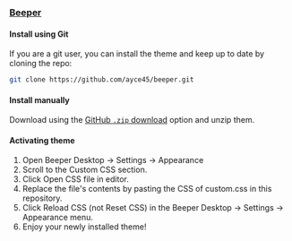 ### [Beeper](https://beeper.com)

#### Install using Git

If you are a git user, you can install the theme and keep up to date by cloning the repo:

```bash
git clone https://github.com/ayce45/beeper.git
```

#### Install manually

Download using the [GitHub `.zip` download](https://github.com/ayce45/beeper/archive/main.zip) option and unzip them.

#### Activating theme

1. Open Beeper Desktop → Settings → Appearance
2. Scroll to the Custom CSS section.
3. Click Open CSS file in editor.
4. Replace the file's contents by pasting the CSS of custom.css in this repository.
4. Click Reload CSS (not Reset CSS) in the Beeper Desktop → Settings → Appearance menu.
5. Enjoy your newly installed theme!
